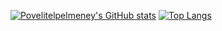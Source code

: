 [![Povelitelpelmeney's GitHub stats](https://github-readme-stats.vercel.app/api/top-langs?username=Povelitelpelmeney&&hide=html,css,theme=algolia&show_icons=true)](https://github.com/Povelitelpelmeney)
[![Top Langs](https://github-readme-stats.vercel.app/api?username=Povelitelpelmeney&theme=algolia&show_icons=true)](https://github.com/Povelitelpelmeney)

<!--
**Povelitelpelmeney/Povelitelpelmeney** is a ✨ _special_ ✨ repository because its `README.md` (this file) appears on your GitHub profile.

Here are some ideas to get you started:

- 🔭 I’m currently working on ...
- 🌱 I’m currently learning ...
- 👯 I’m looking to collaborate on ...
- 🤔 I’m looking for help with ...
- 💬 Ask me about ...
- 📫 How to reach me: ...
- 😄 Pronouns: ...
- ⚡ Fun fact: ...
-->
